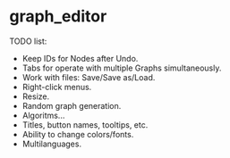 # graph_editor
TODO list:
 - Keep IDs for Nodes after Undo.
 - Tabs for operate with multiple Graphs simultaneously.
 - Work with files: Save/Save as/Load.
 - Right-click menus.
 - Resize.
 - Random graph generation.
 - Algoritms...
 - Titles, button names, tooltips, etc.
 - Ability to change colors/fonts.
 - Multilanguages.
